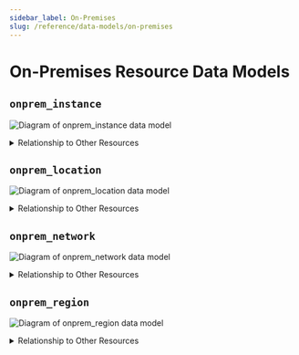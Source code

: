 ```yaml
---
sidebar_label: On-Premises
slug: /reference/data-models/on-premises
---
```


# On-Premises Resource Data Models

## `onprem_instance`

![Diagram of onprem_instance data model](./img/onprem_instance.svg)

<details>
<summary>Relationship to Other Resources</summary>
<div>

![Diagram of onprem_instance relationship to other resources](./img/onprem_instance_relationships.svg)

</div>
</details>

## `onprem_location`

![Diagram of onprem_location data model](./img/onprem_location.svg)

<details>
<summary>Relationship to Other Resources</summary>
<div>

![Diagram of onprem_location relationship to other resources](./img/onprem_location_relationships.svg)

</div>
</details>

## `onprem_network`

![Diagram of onprem_network data model](./img/onprem_network.svg)

<details>
<summary>Relationship to Other Resources</summary>
<div>

![Diagram of onprem_network relationship to other resources](./img/onprem_network_relationships.svg)

</div>
</details>

## `onprem_region`

![Diagram of onprem_region data model](./img/onprem_region.svg)

<details>
<summary>Relationship to Other Resources</summary>
<div>

![Diagram of onprem_region relationship to other resources](./img/onprem_region_relationships.svg)

</div>
</details>
